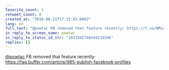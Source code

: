 ```yaml
---
favorite_count: 1
retweet_count: 0
created_at: "2018-08-21T17:15:03.000Z"
lang: en
full_text: "@powtac FB removed that feature recently: https://t.co/WMieuYWWiM"
in_reply_to_screen_name: powtac
in_reply_to_status_id_str: "1031942748344119296"
replies: []
---
```


[@powtac](https://twitter.com/powtac) FB removed that feature recently:
<https://faq.buffer.com/article/985-publish-facebook-profiles>
